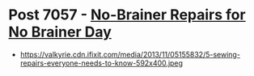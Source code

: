 # Post 7057 - [No-Brainer Repairs for No Brainer Day](https://www.ifixit.com/News/7057/no-brainer)

- https://valkyrie.cdn.ifixit.com/media/2013/11/05155832/5-sewing-repairs-everyone-needs-to-know-592x400.jpeg
